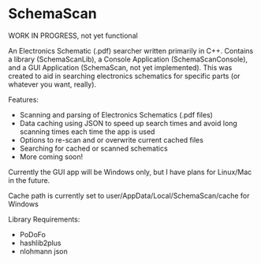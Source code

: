 # SchemaScan

WORK IN PROGRESS, not yet functional

 An Electronics Schematic (.pdf) searcher written primarily in C++. Contains a library (SchemaScanLib), a Console Application (SchemaScanConsole), and a GUI Application (SchemaScan, not yet implemented). This was created to aid in searching electronics schematics for specific parts (or whatever you want, really).

 Features:
 - Scanning and parsing of Electronics Schematics (.pdf files)
 - Data caching using JSON to speed up search times and avoid long scanning times each time the app is used
 - Options to re-scan and or overwrite current cached files
 - Searching for cached or scanned schematics
 - More coming soon!

 Currently the GUI app will be Windows only, but I have plans for Linux/Mac in the future.

 Cache path is currently set to user/AppData/Local/SchemaScan/cache for Windows

 Library Requirements:
 - PoDoFo
 - hashlib2plus
 - nlohmann json
